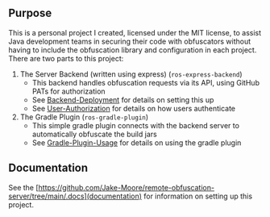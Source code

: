 ## Purpose
This is a personal project I created, licensed under the MIT license, to assist Java development teams in securing their code with obfuscators without having to include the obfuscation library and configuration in each project.  
There are two parts to this project:
1. The Server Backend (written using express) (`ros-express-backend`)
    - This backend handles obfuscation requests via its API, using GitHub PATs for authorization
    - See [Backend-Deployment](https://github.com/Jake-Moore/remote-obfuscation-server/blob/main/.docs/Backend-Deployment.md) for details on setting this up
    - See [User-Authorization](https://github.com/Jake-Moore/remote-obfuscation-server/blob/main/.docs/User-Authorization.md) for details on how users authenticate
2. The Gradle Plugin (`ros-gradle-plugin`)
    - This simple gradle plugin connects with the backend server to automatically obfuscate the build jars
    - See [Gradle-Plugin-Usage](https://github.com/Jake-Moore/remote-obfuscation-server/blob/main/.docs/Gradle-Plugin-Usage.md) for details on using the gradle plugin

## Documentation
See the [https://github.com/Jake-Moore/remote-obfuscation-server/tree/main/.docs](documentation) for information on setting up this project.
